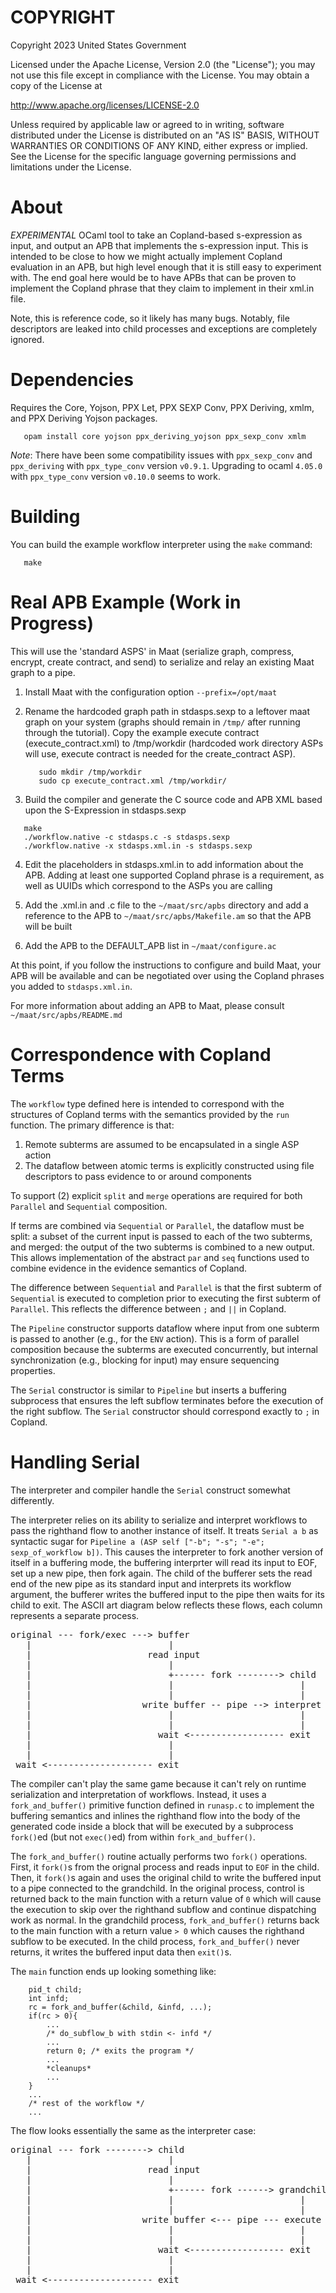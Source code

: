 COPYRIGHT
=========

Copyright 2023 United States Government

Licensed under the Apache License, Version 2.0 (the "License");
you may not use this file except in compliance with the License.
You may obtain a copy of the License at

   http://www.apache.org/licenses/LICENSE-2.0

Unless required by applicable law or agreed to in writing, software
distributed under the License is distributed on an "AS IS" BASIS,
WITHOUT WARRANTIES OR CONDITIONS OF ANY KIND, either express or implied.
See the License for the specific language governing permissions and
limitations under the License.

About
=====

*EXPERIMENTAL* OCaml tool to take an Copland-based s-expression as input, 
and output an APB that implements the s-expression input. This is 
intended to be close to how we might actually implement Copland 
evaluation in an APB, but high level enough that it is still easy to 
experiment with. The end goal here would be to have APBs that can be 
proven to implement the Copland phrase that they claim to implement in 
their xml.in file. 

Note, this is reference code, so it likely has many bugs. Notably,
file descriptors are leaked into child processes and exceptions are
completely ignored.

Dependencies
============

Requires the Core, Yojson, PPX Let, PPX SEXP Conv, PPX Deriving, xmlm, and
PPX Deriving Yojson packages. 

```
   opam install core yojson ppx_deriving_yojson ppx_sexp_conv xmlm
```

_Note_: There have been some compatibility issues with `ppx_sexp_conv`
and `ppx_deriving` with `ppx_type_conv` version `v0.9.1`. Upgrading to
ocaml `4.05.0` with `ppx_type_conv` version `v0.10.0` seems to work.

Building
========

You can build the example workflow interpreter using the `make` command: 
```
   make
```

Real APB Example (Work in Progress)
===================================

This will use the 'standard ASPS' in Maat (serialize graph, compress, encrypt,
create contract, and send) to serialize and relay an existing Maat graph to a
pipe.

1. Install Maat with the configuration option `--prefix=/opt/maat`
2. Rename the hardcoded graph path in stdasps.sexp to a leftover maat graph
   on your system (graphs should remain in `/tmp/` after running through the
   tutorial). Copy the example execute contract (execute_contract.xml) to
   /tmp/workdir (hardcoded work directory ASPs will use, execute contract is
   needed for the create_contract ASP).
   ```
      sudo mkdir /tmp/workdir
      sudo cp execute_contract.xml /tmp/workdir/
   ```   
   
3. Build the compiler and generate the C source code and APB XML based upon the
   S-Expression in stdasps.sexp

```
   make
   ./workflow.native -c stdasps.c -s stdasps.sexp
   ./workflow.native -x stdasps.xml.in -s stdasps.sexp
```

4. Edit the placeholders in stdasps.xml.in to add information about the APB.
   Adding at least one supported Copland phrase is a requirement, as well as
   UUIDs which correspond to the ASPs you are calling

5. Add the .xml.in and .c file to the `~/maat/src/apbs` directory and add a 
   reference to the APB to `~/maat/src/apbs/Makefile.am` so that the APB will be
   built

6. Add the APB to the DEFAULT_APB list in `~/maat/configure.ac`

At this point, if you follow the instructions to configure and build Maat, your 
APB will be available and can be negotiated over using the Copland phrases you 
added to `stdasps.xml.in`.

For more information about adding an APB to Maat, please consult 
`~/maat/src/apbs/README.md`

Correspondence with Copland Terms
=========================

The `workflow` type defined here is intended to correspond with the structures 
of Copland terms with the semantics provided by the `run` function.
The primary difference is that:
1. Remote subterms are assumed to be encapsulated in a single ASP
   action
2. The dataflow between atomic terms is explicitly constructed using
   file descriptors to pass evidence to or around components

To support (2) explicit `split` and `merge` operations are required
for both `Parallel` and `Sequential` composition.

If terms are combined via `Sequential` or `Parallel`, the dataflow
must be split: a subset of the current input is passed to each of the
two subterms, and merged: the output of the two subterms is combined
to a new output. This allows implementation of the abstract `par` and
`seq` functions used to combine evidence in the evidence semantics of
Copland.

The difference between `Sequential` and `Parallel` is that the first
subterm of `Sequential` is executed to completion prior to executing
the first subterm of `Parallel`. This reflects the difference between
`;` and `||` in Copland.

The `Pipeline` constructor supports dataflow where input from one
subterm is passed to another (e.g., for the `ENV` action). This is a
form of parallel composition because the subterms are executed
concurrently, but internal synchronization (e.g., blocking for input)
may ensure sequencing properties.

The `Serial` constructor is similar to `Pipeline` but inserts a
buffering subprocess that ensures the left subflow terminates before
the execution of the right subflow. The `Serial` constructor should
correspond exactly to `;` in Copland.

Handling Serial
===============

The interpreter and compiler handle the `Serial` construct somewhat
differently.

The interpreter relies on its ability to serialize and interpret
workflows to pass the righthand flow to another instance of itself. It
treats `Serial a b` as syntactic sugar for `Pipeline a (ASP self
["-b"; "-s"; "-e"; sexp_of_workflow b])`. This causes the interpreter
to fork another version of itself in a buffering mode, the buffering
interprter will read its input to EOF, set up a new pipe, then fork
again. The child of the bufferer sets the read end of the new pipe as
its standard input and interprets its workflow argument, the bufferer
writes the buffered input to the pipe then waits for its child to
exit. The ASCII art diagram below reflects these flows, each column
represents a separate process.

<pre>
original --- fork/exec ---> buffer
   |                          |
   |                      read input
   |                          |
   |                          +------ fork --------> child
   |                          |                        |
   |                          |                        |
   |                     write buffer -- pipe --> interpret b
   |                          |                        |
   |                          |                        |
   |                        wait <------------------ exit
   |                          |
   |                          |
 wait <-------------------- exit
</pre>

The compiler can't play the same game because it can't rely on runtime
serialization and interpretation of workflows. Instead, it uses a
`fork_and_buffer()` primitive function defined in `runasp.c` to
implement the buffering semantics and inlines the righthand flow into
the body of the generated code inside a block that will be executed by
a subprocess `fork()`ed (but not `exec()`ed) from within
`fork_and_buffer()`.

The `fork_and_buffer()` routine actually performs two `fork()`
operations. First, it `fork()`s from the orignal process and reads
input to `EOF` in the child. Then, it `fork()`s again and uses the
original child to write the buffered input to a pipe connected to the
grandchild. In the original process, control is returned back to the
main function with a return value of `0` which will cause the
execution to skip over the righthand subflow and continue dispatching
work as normal. In the grandchild process, `fork_and_buffer()` returns
back to the main function with a return value `> 0` which causes the
righthand subflow to be executed. In the child process,
`fork_and_buffer()` never returns, it writes the buffered input data
then `exit()`s.

The `main` function ends up looking something like:

```
	pid_t child;
	int infd;
	rc = fork_and_buffer(&child, &infd, ...);
	if(rc > 0){
		...	
		/* do_subflow_b with stdin <- infd */
		...
		return 0; /* exits the program */
		...
		*cleanups*
		...
	}
	...
	/* rest of the workflow */
	...
```

The flow looks essentially the same as the interpreter case:

<pre>
original --- fork --------> child
   |                          |
   |                      read input
   |                          |
   |                          +------ fork ------> grandchild
   |                          |                        |
   |                          |                        |
   |                     write buffer <--- pipe --- execute b
   |                          |                        |
   |                          |                        |
   |                        wait <------------------ exit
   |                          |
   |                          |
 wait <-------------------- exit
</pre>
